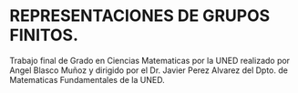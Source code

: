 # REPRESENTACIONES DE GRUPOS FINITOS.
Trabajo final de Grado en Ciencias Matematicas por la UNED
realizado por Angel Blasco Muñoz y
dirigido por el Dr. Javier Perez Alvarez del Dpto. de Matematicas 
Fundamentales de la UNED.
